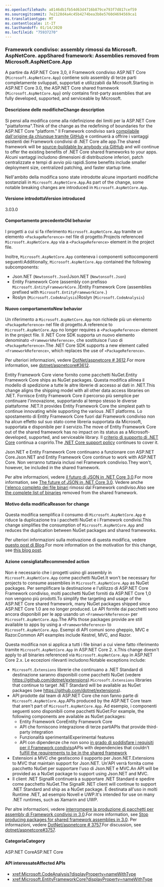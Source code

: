 ```yaml
---
ms.openlocfilehash: a8146db1fb54d63d4716b879ce793f7d817cef59
ms.sourcegitcommit: 7e2128d4a4c45b4274bea3b8e5760d4694569ca1
ms.translationtype: MT
ms.contentlocale: it-IT
ms.lasthandoff: 01/14/2020
ms.locfileid: "75937270"
---
```

### <a name="shared-framework-assemblies-removed-from-microsoftaspnetcoreapp"></a><span data-ttu-id="53bde-101">Framework condiviso: assembly rimossi da Microsoft. AspNetCore. app</span><span class="sxs-lookup"><span data-stu-id="53bde-101">Shared framework: Assemblies removed from Microsoft.AspNetCore.App</span></span>

<span data-ttu-id="53bde-102">A partire da ASP.NET Core 3,0, il Framework condiviso ASP.NET Core (`Microsoft.AspNetCore.App`) contiene solo assembly di terze parti completamente sviluppati, supportati e utilizzabili da Microsoft.</span><span class="sxs-lookup"><span data-stu-id="53bde-102">Starting in ASP.NET Core 3.0, the ASP.NET Core shared framework (`Microsoft.AspNetCore.App`) only contains first-party assemblies that are fully developed, supported, and serviceable by Microsoft.</span></span>

#### <a name="change-description"></a><span data-ttu-id="53bde-103">Descrizione delle modifiche</span><span class="sxs-lookup"><span data-stu-id="53bde-103">Change description</span></span>

<span data-ttu-id="53bde-104">Si pensi alla modifica come alla ridefinizione dei limiti per la ASP.NET Core "piattaforma".</span><span class="sxs-lookup"><span data-stu-id="53bde-104">Think of the change as the redefining of boundaries for the ASP.NET Core "platform."</span></span> <span data-ttu-id="53bde-105">Il Framework condiviso sarà [compilabile dall'origine da chiunque tramite GitHub](https://github.com/dotnet/source-build) e continuerà a offrire i vantaggi esistenti dei Framework condivisi di .NET Core alle app.</span><span class="sxs-lookup"><span data-stu-id="53bde-105">The shared framework will be [source-buildable by anybody via GitHub](https://github.com/dotnet/source-build) and will continue to offer the existing benefits of .NET Core shared frameworks to your apps.</span></span> <span data-ttu-id="53bde-106">Alcuni vantaggi includono dimensioni di distribuzione inferiori, patch centralizzate e tempi di avvio più rapidi.</span><span class="sxs-lookup"><span data-stu-id="53bde-106">Some benefits include smaller deployment size, centralized patching, and faster startup time.</span></span>

<span data-ttu-id="53bde-107">Nell'ambito della modifica sono state introdotte alcune importanti modifiche sostanziali in `Microsoft.AspNetCore.App`.</span><span class="sxs-lookup"><span data-stu-id="53bde-107">As part of the change, some notable breaking changes are introduced in `Microsoft.AspNetCore.App`.</span></span>

#### <a name="version-introduced"></a><span data-ttu-id="53bde-108">Versione introdotta</span><span class="sxs-lookup"><span data-stu-id="53bde-108">Version introduced</span></span>

<span data-ttu-id="53bde-109">3.0</span><span class="sxs-lookup"><span data-stu-id="53bde-109">3.0</span></span>

#### <a name="old-behavior"></a><span data-ttu-id="53bde-110">Comportamento precedente</span><span class="sxs-lookup"><span data-stu-id="53bde-110">Old behavior</span></span>

<span data-ttu-id="53bde-111">I progetti a cui si fa riferimento `Microsoft.AspNetCore.App` tramite un elemento `<PackageReference>` nel file di progetto.</span><span class="sxs-lookup"><span data-stu-id="53bde-111">Projects referenced `Microsoft.AspNetCore.App` via a `<PackageReference>` element in the project file.</span></span>

<span data-ttu-id="53bde-112">Inoltre, `Microsoft.AspNetCore.App` conteneva i componenti sottocomponenti seguenti:</span><span class="sxs-lookup"><span data-stu-id="53bde-112">Additionally, `Microsoft.AspNetCore.App` contained the following subcomponents:</span></span>

- <span data-ttu-id="53bde-113">Json.NET (`Newtonsoft.Json`)</span><span class="sxs-lookup"><span data-stu-id="53bde-113">Json.NET (`Newtonsoft.Json`)</span></span>
- <span data-ttu-id="53bde-114">Entity Framework Core (assembly con prefisso `Microsoft.EntityFrameworkCore.`)</span><span class="sxs-lookup"><span data-stu-id="53bde-114">Entity Framework Core (assemblies prefixed with `Microsoft.EntityFrameworkCore.`)</span></span>
- <span data-ttu-id="53bde-115">Roslyn (`Microsoft.CodeAnalysis`)</span><span class="sxs-lookup"><span data-stu-id="53bde-115">Roslyn (`Microsoft.CodeAnalysis`)</span></span>

#### <a name="new-behavior"></a><span data-ttu-id="53bde-116">Nuovo comportamento</span><span class="sxs-lookup"><span data-stu-id="53bde-116">New behavior</span></span>

<span data-ttu-id="53bde-117">Un riferimento a `Microsoft.AspNetCore.App` non richiede più un elemento `<PackageReference>` nel file di progetto.</span><span class="sxs-lookup"><span data-stu-id="53bde-117">A reference to `Microsoft.AspNetCore.App` no longer requires a `<PackageReference>` element in the project file.</span></span> <span data-ttu-id="53bde-118">Il .NET Core SDK supporta un nuovo elemento denominato `<FrameworkReference>`, che sostituisce l'uso di `<PackageReference>`.</span><span class="sxs-lookup"><span data-stu-id="53bde-118">The .NET Core SDK supports a new element called `<FrameworkReference>`, which replaces the use of `<PackageReference>`.</span></span>

<span data-ttu-id="53bde-119">Per ulteriori informazioni, vedere [DotNet/aspnetcore # 3612](https://github.com/dotnet/aspnetcore/issues/3612).</span><span class="sxs-lookup"><span data-stu-id="53bde-119">For more information, see [dotnet/aspnetcore#3612](https://github.com/dotnet/aspnetcore/issues/3612).</span></span>

<span data-ttu-id="53bde-120">Entity Framework Core viene fornito come pacchetti NuGet.</span><span class="sxs-lookup"><span data-stu-id="53bde-120">Entity Framework Core ships as NuGet packages.</span></span> <span data-ttu-id="53bde-121">Questa modifica allinea il modello di spedizione a tutte le altre librerie di accesso ai dati in .NET.</span><span class="sxs-lookup"><span data-stu-id="53bde-121">This change aligns the shipping model with all other data access libraries on .NET.</span></span> <span data-ttu-id="53bde-122">Fornisce Entity Framework Core il percorso più semplice per continuare l'innovazione, supportando al tempo stesso le diverse piattaforme .NET.</span><span class="sxs-lookup"><span data-stu-id="53bde-122">It provides Entity Framework Core the simplest path to continue innovating while supporting the various .NET platforms.</span></span> <span data-ttu-id="53bde-123">Lo spostamento di Entity Framework Core fuori dal Framework condiviso non ha alcun effetto sul suo stato come libreria supportata da Microsoft, supportata e disponibile per il servizio.</span><span class="sxs-lookup"><span data-stu-id="53bde-123">The move of Entity Framework Core out of the shared framework has no impact on its status as a Microsoft-developed, supported, and serviceable library.</span></span> <span data-ttu-id="53bde-124">Il [criterio di supporto di .NET Core](https://www.microsoft.com/net/platform/support-policy) continua a coprirlo.</span><span class="sxs-lookup"><span data-stu-id="53bde-124">The [.NET Core support policy](https://www.microsoft.com/net/platform/support-policy) continues to cover it.</span></span>

<span data-ttu-id="53bde-125">Json.NET e Entity Framework Core continuano a funzionare con ASP.NET Core.</span><span class="sxs-lookup"><span data-stu-id="53bde-125">Json.NET and Entity Framework Core continue to work with ASP.NET Core.</span></span> <span data-ttu-id="53bde-126">Non verranno tuttavia inclusi nel Framework condiviso.</span><span class="sxs-lookup"><span data-stu-id="53bde-126">They won't, however, be included in the shared framework.</span></span>

<span data-ttu-id="53bde-127">Per altre informazioni, vedere [il futuro di JSON in .NET Core 3,0](https://github.com/dotnet/announcements/issues/90).</span><span class="sxs-lookup"><span data-stu-id="53bde-127">For more information, see [The future of JSON in .NET Core 3.0](https://github.com/dotnet/announcements/issues/90).</span></span> <span data-ttu-id="53bde-128">Vedere anche [l'elenco completo dei file binari](https://github.com/dotnet/aspnetcore/issues/3755) rimossi dal Framework condiviso.</span><span class="sxs-lookup"><span data-stu-id="53bde-128">Also see [the complete list of binaries](https://github.com/dotnet/aspnetcore/issues/3755) removed from the shared framework.</span></span>

#### <a name="reason-for-change"></a><span data-ttu-id="53bde-129">Motivo della modifica</span><span class="sxs-lookup"><span data-stu-id="53bde-129">Reason for change</span></span>

<span data-ttu-id="53bde-130">Questa modifica semplifica il consumo di `Microsoft.AspNetCore.App` e riduce la duplicazione tra i pacchetti NuGet e i Framework condivisi.</span><span class="sxs-lookup"><span data-stu-id="53bde-130">This change simplifies the consumption of `Microsoft.AspNetCore.App` and reduces the duplication between NuGet packages and shared frameworks.</span></span>

<span data-ttu-id="53bde-131">Per ulteriori informazioni sulla motivazione di questa modifica, vedere [questo post di Blog](https://devblogs.microsoft.com/aspnet/a-first-look-at-changes-coming-in-asp-net-core-3-0/).</span><span class="sxs-lookup"><span data-stu-id="53bde-131">For more information on the motivation for this change, see [this blog post](https://devblogs.microsoft.com/aspnet/a-first-look-at-changes-coming-in-asp-net-core-3-0/).</span></span>

#### <a name="recommended-action"></a><span data-ttu-id="53bde-132">Azione consigliata</span><span class="sxs-lookup"><span data-stu-id="53bde-132">Recommended action</span></span>

<span data-ttu-id="53bde-133">Non è necessario che i progetti usino gli assembly in `Microsoft.AspNetCore.App` come pacchetti NuGet.</span><span class="sxs-lookup"><span data-stu-id="53bde-133">It won't be necessary for projects to consume assemblies in `Microsoft.AspNetCore.App` as NuGet packages.</span></span> <span data-ttu-id="53bde-134">Per semplificare la destinazione e l'utilizzo di ASP.NET Core Framework condiviso, molti pacchetti NuGet forniti da ASP.NET Core 1,0 non vengono più prodotti.</span><span class="sxs-lookup"><span data-stu-id="53bde-134">To simplify the targeting and usage of the ASP.NET Core shared framework, many NuGet packages shipped since ASP.NET Core 1.0 are no longer produced.</span></span> <span data-ttu-id="53bde-135">Le API fornite dai pacchetti sono ancora disponibili per le app usando un `<FrameworkReference>` per `Microsoft.AspNetCore.App`.</span><span class="sxs-lookup"><span data-stu-id="53bde-135">The APIs those packages provide are still available to apps by using a `<FrameworkReference>` to `Microsoft.AspNetCore.App`.</span></span> <span data-ttu-id="53bde-136">Esempi di API comuni sono gheppio, MVC e Razor.</span><span class="sxs-lookup"><span data-stu-id="53bde-136">Common API examples include Kestrel, MVC, and Razor.</span></span>

<span data-ttu-id="53bde-137">Questa modifica non si applica a tutti i file binari a cui viene fatto riferimento tramite `Microsoft.AspNetCore.App` in ASP.NET Core 2. x.</span><span class="sxs-lookup"><span data-stu-id="53bde-137">This change doesn't apply to all binaries referenced via `Microsoft.AspNetCore.App` in ASP.NET Core 2.x.</span></span> <span data-ttu-id="53bde-138">Le eccezioni rilevanti includono:</span><span class="sxs-lookup"><span data-stu-id="53bde-138">Notable exceptions include:</span></span>

- <span data-ttu-id="53bde-139">`Microsoft.Extensions` librerie che continuano a .NET Standard di destinazione saranno disponibili come pacchetti NuGet (vedere https://github.com/dotnet/extensions).</span><span class="sxs-lookup"><span data-stu-id="53bde-139">`Microsoft.Extensions` libraries that continue to target .NET Standard will be available as NuGet packages (see https://github.com/dotnet/extensions).</span></span>
- <span data-ttu-id="53bde-140">API prodotte dal team di ASP.NET Core che non fanno parte di `Microsoft.AspNetCore.App`.</span><span class="sxs-lookup"><span data-stu-id="53bde-140">APIs produced by the ASP.NET Core team that aren't part of `Microsoft.AspNetCore.App`.</span></span> <span data-ttu-id="53bde-141">Ad esempio, i componenti seguenti sono disponibili come pacchetti NuGet:</span><span class="sxs-lookup"><span data-stu-id="53bde-141">For example, the following components are available as NuGet packages:</span></span>
  - <span data-ttu-id="53bde-142">Entity Framework Core</span><span class="sxs-lookup"><span data-stu-id="53bde-142">Entity Framework Core</span></span>
  - <span data-ttu-id="53bde-143">API che forniscono integrazione di terze parti</span><span class="sxs-lookup"><span data-stu-id="53bde-143">APIs that provide third-party integration</span></span>
  - <span data-ttu-id="53bde-144">Funzionalità sperimentali</span><span class="sxs-lookup"><span data-stu-id="53bde-144">Experimental features</span></span>
  - <span data-ttu-id="53bde-145">API con dipendenze che non sono [in grado di soddisfare i requisiti per il Framework condiviso](https://github.com/dotnet/aspnetcore/blob/4e44e5bcbedd961cc0d4f6b846699c7c494f5597/docs/SharedFramework.md)</span><span class="sxs-lookup"><span data-stu-id="53bde-145">APIs with dependencies that couldn't [fulfill the requirements to be in the shared framework](https://github.com/dotnet/aspnetcore/blob/4e44e5bcbedd961cc0d4f6b846699c7c494f5597/docs/SharedFramework.md)</span></span>
- <span data-ttu-id="53bde-146">Estensioni a MVC che gestiscono il supporto per Json.NET.</span><span class="sxs-lookup"><span data-stu-id="53bde-146">Extensions to MVC that maintain support for Json.NET.</span></span> <span data-ttu-id="53bde-147">Un'API verrà fornita come pacchetto NuGet per supportare l'uso di Json.NET e MVC.</span><span class="sxs-lookup"><span data-stu-id="53bde-147">An API will be provided as a NuGet package to support using Json.NET and MVC.</span></span>
- <span data-ttu-id="53bde-148">Il client .NET SignalR continuerà a supportare .NET Standard e spedire come pacchetto NuGet.</span><span class="sxs-lookup"><span data-stu-id="53bde-148">The SignalR .NET client will continue to support .NET Standard and ship as a NuGet package.</span></span> <span data-ttu-id="53bde-149">È destinata all'uso in molti Runtime .NET, ad esempio Novell e UWP.</span><span class="sxs-lookup"><span data-stu-id="53bde-149">It's intended for use on many .NET runtimes, such as Xamarin and UWP.</span></span>

<span data-ttu-id="53bde-150">Per altre informazioni, vedere [interrompere la produzione di pacchetti per assembly di Framework condivisi in 3,0](https://github.com/dotnet/aspnetcore/issues/3756).</span><span class="sxs-lookup"><span data-stu-id="53bde-150">For more information, see [Stop producing packages for shared framework assemblies in 3.0](https://github.com/dotnet/aspnetcore/issues/3756).</span></span> <span data-ttu-id="53bde-151">Per informazioni, vedere [DotNet/aspnetcore # 3757](https://github.com/dotnet/aspnetcore/issues/3757).</span><span class="sxs-lookup"><span data-stu-id="53bde-151">For discussion, see [dotnet/aspnetcore#3757](https://github.com/dotnet/aspnetcore/issues/3757).</span></span>

#### <a name="category"></a><span data-ttu-id="53bde-152">Categoria</span><span class="sxs-lookup"><span data-stu-id="53bde-152">Category</span></span>

<span data-ttu-id="53bde-153">ASP.NET Core</span><span class="sxs-lookup"><span data-stu-id="53bde-153">ASP.NET Core</span></span>

#### <a name="affected-apis"></a><span data-ttu-id="53bde-154">API interessate</span><span class="sxs-lookup"><span data-stu-id="53bde-154">Affected APIs</span></span>

- <xref:Microsoft.CodeAnalysis?displayProperty=nameWithType>
- <xref:Microsoft.EntityFrameworkCore?displayProperty=nameWithType>

<!--

#### Affected APIs

- `N:Microsoft.CodeAnalysis`
- `N:Microsoft.EntityFrameworkCore`

-->
